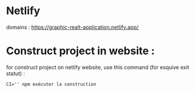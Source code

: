 # Netlify

domains : https://graphic-realt-application.netlify.app/

# Construct project in website :

for construct project on netlify website, use this command (for esquive exit statut) :

```shell
CI='' npm exécuter la construction
```
